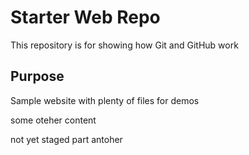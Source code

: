 # Starter Web Repo

This repository is for showing how Git and GitHub work

## Purpose

Sample website with plenty of files for demos

some oteher content

not yet staged
part antoher
